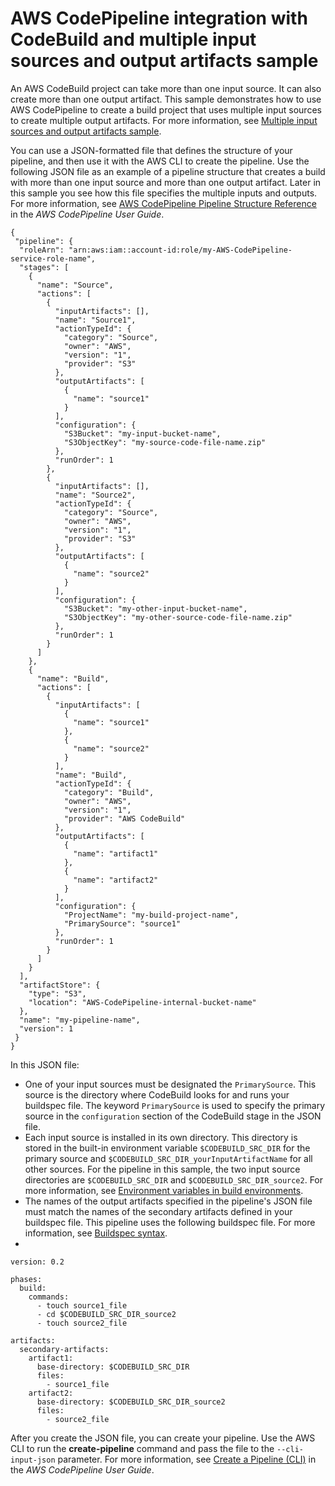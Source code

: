 # AWS CodePipeline integration with CodeBuild and multiple input sources and output artifacts sample<a name="sample-pipeline-multi-input-output"></a>

An AWS CodeBuild project can take more than one input source\. It can also create more than one output artifact\. This sample demonstrates how to use AWS CodePipeline to create a build project that uses multiple input sources to create multiple output artifacts\. For more information, see [Multiple input sources and output artifacts sample](sample-multi-in-out.md)\.

 You can use a JSON\-formatted file that defines the structure of your pipeline, and then use it with the AWS CLI to create the pipeline\. Use the following JSON file as an example of a pipeline structure that creates a build with more than one input source and more than one output artifact\. Later in this sample you see how this file specifies the multiple inputs and outputs\. For more information, see [AWS CodePipeline Pipeline Structure Reference](https://docs.aws.amazon.com/codepipeline/latest/userguide/reference-pipeline-structure.html) in the *AWS CodePipeline User Guide*\. 

```
{
 "pipeline": {
  "roleArn": "arn:aws:iam::account-id:role/my-AWS-CodePipeline-service-role-name",
  "stages": [
    {
      "name": "Source",
      "actions": [
        {
          "inputArtifacts": [],
          "name": "Source1",
          "actionTypeId": {
            "category": "Source",
            "owner": "AWS",
            "version": "1",
            "provider": "S3"
          },
          "outputArtifacts": [
            {
              "name": "source1"
            }
          ],
          "configuration": {
            "S3Bucket": "my-input-bucket-name",
            "S3ObjectKey": "my-source-code-file-name.zip"
          },
          "runOrder": 1
        },
        {
          "inputArtifacts": [],
          "name": "Source2",
          "actionTypeId": {
            "category": "Source",
            "owner": "AWS",
            "version": "1",
            "provider": "S3"
          },
          "outputArtifacts": [
            {
              "name": "source2"
            }
          ],
          "configuration": {
            "S3Bucket": "my-other-input-bucket-name",
            "S3ObjectKey": "my-other-source-code-file-name.zip"
          },
          "runOrder": 1
        }
      ]
    },
    {
      "name": "Build",
      "actions": [
        {
          "inputArtifacts": [
            {
              "name": "source1"
            },
            {
              "name": "source2"
            }
          ],
          "name": "Build",
          "actionTypeId": {
            "category": "Build",
            "owner": "AWS",
            "version": "1",
            "provider": "AWS CodeBuild"
          },
          "outputArtifacts": [
            {
              "name": "artifact1"
            },
            {
              "name": "artifact2"
            }
          ],
          "configuration": {
            "ProjectName": "my-build-project-name",
            "PrimarySource": "source1"
          },
          "runOrder": 1
        }
      ]
    }
  ],
  "artifactStore": {
    "type": "S3",
    "location": "AWS-CodePipeline-internal-bucket-name"
  },
  "name": "my-pipeline-name",
  "version": 1
 }
}
```

 In this JSON file: 
+ One of your input sources must be designated the `PrimarySource`\. This source is the directory where CodeBuild looks for and runs your buildspec file\. The keyword `PrimarySource` is used to specify the primary source in the `configuration` section of the CodeBuild stage in the JSON file\. 
+ Each input source is installed in its own directory\. This directory is stored in the built\-in environment variable `$CODEBUILD_SRC_DIR` for the primary source and `$CODEBUILD_SRC_DIR_yourInputArtifactName` for all other sources\. For the pipeline in this sample, the two input source directories are `$CODEBUILD_SRC_DIR` and `$CODEBUILD_SRC_DIR_source2`\. For more information, see [Environment variables in build environments](build-env-ref-env-vars.md)\. 
+ The names of the output artifacts specified in the pipeline's JSON file must match the names of the secondary artifacts defined in your buildspec file\. This pipeline uses the following buildspec file\. For more information, see [Buildspec syntax](build-spec-ref.md#build-spec-ref-syntax)\. 
+ 

  ```
  version: 0.2
  
  phases:
    build:
      commands:
        - touch source1_file
        - cd $CODEBUILD_SRC_DIR_source2
        - touch source2_file
  
  artifacts:
    secondary-artifacts:
      artifact1:
        base-directory: $CODEBUILD_SRC_DIR
        files:
          - source1_file
      artifact2:
        base-directory: $CODEBUILD_SRC_DIR_source2
        files:
          - source2_file
  ```

 After you create the JSON file, you can create your pipeline\. Use the AWS CLI to run the **create\-pipeline** command and pass the file to the `--cli-input-json` parameter\. For more information, see [Create a Pipeline \(CLI\)](https://docs.aws.amazon.com/codepipeline/latest/userguide/pipelines-create.html#pipelines-create-cli) in the *AWS CodePipeline User Guide*\. 